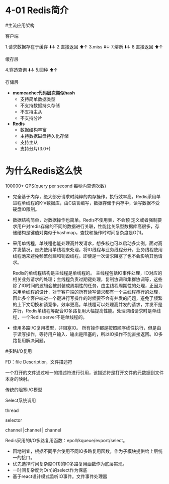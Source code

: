 # 4-01 Redis简介

#主流应用架构

客户端

1.请求数据存在于缓存 ⬇️↓
2.直接返回 ⬆️↑
3.miss ⬇️↓
7.熔断 ⬇️↓
8.直接返回 ⬆️↑

缓存层

4.穿透查询 ⬇️↓
5.回种 ⬆️↑

存储层

- **memcache:代码层次类似hash**
    - 支持简单数据类型
    - 不支持数据持久存储
    - 不支持主从
    - 不支持分片
- **Redis**
    - 数据结构丰富
    - 主持数据磁盘持久化存储
    - 支持主从
    - 支持分片(3.0+)
    
# 为什么Redis这么快

100000+ QPS(query per second 每秒内查询次数)

- 完全基于内存，绝大部分请求时纯粹的内存操作，执行效率高。Redis采用单进程单线程的K-V数据库，由C语言编写，数据存储于内存中，读写数据不受硬盘IO限制。

- 数据结构简单，对数据操作也简单。Redis不使用表，不会预 定义或者强制要求用户对redis存储的不同的数据进行关联，性能比关系型数据库高很多，存储结构是键值对类似于hashmap，查找和操作时时间复杂度是O(1)。

- 采用单线程，单线程也能处理高并发请求，想多核也可以启动多实例。面对高并发情况，首先使用单线程来处理，将IO线程与业务线程分开，业务线程使用线程池来避免频繁创建和销毁线程，即便是一次请求阻塞了也不会影响其他请求。

  Redis的单线程结构是主线程是单线程的。  主线程包括IO事件处理，IO对应的相关业务请求的处理；主线程负责过期键处理，复制协调和集群协调等，这些除了IO时间的逻辑会被封装成周期性的任务，由主线程周期性的处理，正因为采用单线程的设计，对于客户端的所有读写请求都有一个主线程串行的处理，因此多个客户端对一个键进行写操作的时候要不会有并发的问题，避免了频繁的上下文切换和锁竞争，效率更高。单线程可以处理高并发的请求，并发不是并行，Redis单线程等配合IO多路复用大幅提高性能。处理网络请求时是单线程，一个Redis server不是单线程的。

- 使用多路I/O复用模型，非阻塞IO。 所有操作都是按照顺序线性执行，但是由于读写操作，等待用户输入、输出是阻塞的，所以IO操作不能直接返回。IO多路复用解决问题。


#多路I/O复用 

FD：file Descriptior，文件描述符

一个打开的文件通过唯一的描述符进行引用，该描述符是打开文件的元数据到文件本身的映射。

传统的阻塞I/O模型

Select系统调用

thread 

selector

channel |channel | channel

Redis采用的I/O多路复用函数：epoll/kqueue/evport/select。

- 因地制宜，根据不同平台使用不同IO多路复用函数，作为子模块提供给上层统一的接口。
- 优先选择时间复杂度O(1)的IO多路复用函数作为底层实现。
- 一时间复杂度为O(n)的select作为保底
- 基于react设计模式监听IO事件。文件事件处理器